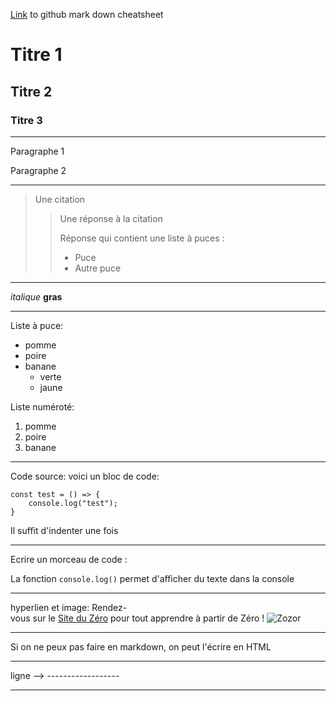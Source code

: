 [Link](https://github.com/adam-p/markdown-here/wiki/Markdown-Cheatsheet) to github mark down cheatsheet

# Titre 1

## Titre 2

### Titre 3

---------------------------

Paragraphe 1

Paragraphe 2

---------------------------

> Une citation
>
> > Une réponse à la citation
> >
> > Réponse qui contient une liste à puces :
> >
> > * Puce
> > * Autre puce

---------------------------

*italique*	**gras**

---------------------------

Liste à puce:
* pomme
* poire
* banane
	* verte
	* jaune
	
Liste numéroté:
1. pomme
2. poire
3. banane

---------------------------

Code source: 
voici un bloc de code:

	const test = () => {
		console.log("test");
	}

Il suffit d'indenter une fois

---------------------------

Ecrire un morceau de code :

La fonction `console.log()` permet d'afficher du texte dans la console

---------------------------

hyperlien et image:
Rendez-vous sur le [Site du Zéro](http://www.siteduzero.com) pour tout apprendre à partir de Zéro !
![Zozor](http://uploads.siteduzero.com/files/420001_421000/420263.png)

---------------------------

Si on ne peux pas faire en markdown, on peut l'écrire en HTML

---------------------------

ligne --> ------------------

---------------------------
